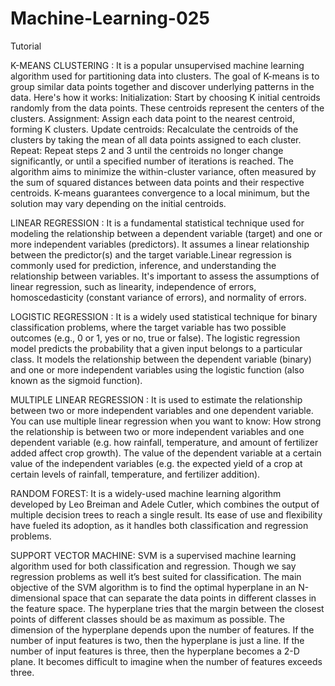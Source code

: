 # Machine-Learning-025
Tutorial


K-MEANS CLUSTERING :
It is a popular unsupervised machine learning algorithm used for partitioning data into clusters. The goal of K-means is to group similar data points together and discover underlying patterns in the data. Here's how it works:
Initialization: Start by choosing K initial centroids randomly from the data points. These centroids represent the centers of the clusters.
Assignment: Assign each data point to the nearest centroid, forming K clusters.
Update centroids: Recalculate the centroids of the clusters by taking the mean of all data points assigned to each cluster.
Repeat: Repeat steps 2 and 3 until the centroids no longer change significantly, or until a specified number of iterations is reached.
The algorithm aims to minimize the within-cluster variance, often measured by the sum of squared distances between data points and their respective centroids. K-means guarantees convergence to a local minimum, but the solution may vary depending on the initial centroids.


LINEAR REGRESSION :
It is a fundamental statistical technique used for modeling the relationship between a dependent variable (target) and one or more independent variables (predictors). It assumes a linear relationship between the predictor(s) and the target variable.Linear regression is commonly used for prediction, inference, and understanding the relationship between variables. It's important to assess the assumptions of linear regression, such as linearity, independence of errors, homoscedasticity (constant variance of errors), and normality of errors.


LOGISTIC REGRESSION :
It is a widely used statistical technique for binary classification problems, where the target variable has two possible outcomes (e.g., 0 or 1, yes or no, true or false).
The logistic regression model predicts the probability that a given input belongs to a particular class. It models the relationship between the dependent variable (binary) and one or more independent variables using the logistic function (also known as the sigmoid function).


MULTIPLE LINEAR REGRESSION :
It is used to estimate the relationship between two or more independent variables and one dependent variable. You can use multiple linear regression when you want to know:
How strong the relationship is between two or more independent variables and one dependent variable (e.g. how rainfall, temperature, and amount of fertilizer added affect crop growth).
The value of the dependent variable at a certain value of the independent variables (e.g. the expected yield of a crop at certain levels of rainfall, temperature, and fertilizer addition).


RANDOM FOREST:
It is a widely-used machine learning algorithm developed by Leo Breiman and Adele Cutler, which combines the output of multiple decision trees to reach a single result. Its ease of use and flexibility have fueled its adoption, as it handles both classification and regression problems.


SUPPORT VECTOR MACHINE:
SVM is a supervised machine learning algorithm used for both classification and regression. Though we say regression problems as well it’s best suited for classification. The main objective of the SVM algorithm is to find the optimal hyperplane in an N-dimensional space that can separate the data points in different classes in the feature space. The hyperplane tries that the margin between the closest points of different classes should be as maximum as possible. The dimension of the hyperplane depends upon the number of features. If the number of input features is two, then the hyperplane is just a line. If the number of input features is three, then the hyperplane becomes a 2-D plane. It becomes difficult to imagine when the number of features exceeds three. 
